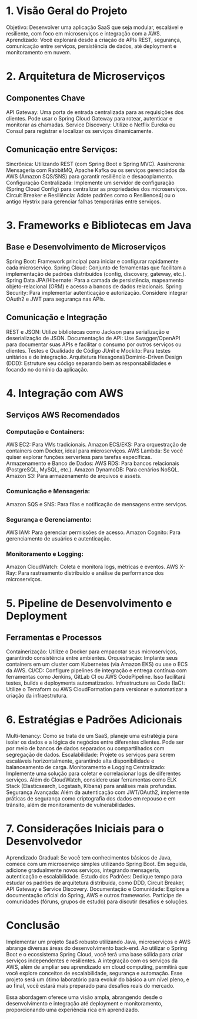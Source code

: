 # 1. Visão Geral do Projeto

Objetivo: Desenvolver uma aplicação SaaS que seja modular, escalável e resiliente, com foco em microserviços e integração com a AWS.
Aprendizado: Você explorará desde a criação de APIs REST, segurança, comunicação entre serviços, persistência de dados, até deployment e monitoramento em nuvem.

# 2. Arquitetura de Microserviços

## Componentes Chave
API Gateway: Uma porta de entrada centralizada para as requisições dos clientes. Pode usar o Spring Cloud Gateway para rotear, autenticar e monitorar as chamadas.
Service Discovery: Utilize o Netflix Eureka ou Consul para registrar e localizar os serviços dinamicamente.

## Comunicação entre Serviços:
Sincrônica: Utilizando REST (com Spring Boot e Spring MVC).
Assíncrona: Mensageria com RabbitMQ, Apache Kafka ou os serviços gerenciados da AWS (Amazon SQS/SNS) para garantir resiliência e desacoplamento.
Configuração Centralizada: Implemente um servidor de configuração (Spring Cloud Config) para centralizar as propriedades dos microserviços.
Circuit Breaker e Resiliência: Adote padrões como o Resilience4j ou o antigo Hystrix para gerenciar falhas temporárias entre serviços.

# 3. Frameworks e Bibliotecas em Java

## Base e Desenvolvimento de Microserviços
Spring Boot: Framework principal para iniciar e configurar rapidamente cada microserviço.
Spring Cloud: Conjunto de ferramentas que facilitam a implementação de padrões distribuídos (config, discovery, gateway, etc.).
Spring Data JPA/Hibernate: Para a camada de persistência, mapeamento objeto-relacional (ORM) e acesso a bancos de dados relacionais.
Spring Security: Para implementar autenticação e autorização. Considere integrar OAuth2 e JWT para segurança nas APIs.

## Comunicação e Integração
REST e JSON: Utilize bibliotecas como Jackson para serialização e deserialização de JSON.
Documentação de API: Use Swagger/OpenAPI para documentar suas APIs e facilitar o consumo por outros serviços ou clientes.
Testes e Qualidade de Código
JUnit e Mockito: Para testes unitários e de integração.
Arquitetura Hexagonal/Dominio-Driven Design (DDD): Estruture seu código separando bem as responsabilidades e focando no domínio da aplicação.

# 4. Integração com AWS

## Serviços AWS Recomendados

### Computação e Containers:
AWS EC2: Para VMs tradicionais.
Amazon ECS/EKS: Para orquestração de containers com Docker, ideal para microserviços.
AWS Lambda: Se você quiser explorar funções serverless para tarefas específicas.
Armazenamento e Banco de Dados:
AWS RDS: Para bancos relacionais (PostgreSQL, MySQL, etc.).
Amazon DynamoDB: Para cenários NoSQL.
Amazon S3: Para armazenamento de arquivos e assets.

### Comunicação e Mensageria:
Amazon SQS e SNS: Para filas e notificação de mensagens entre serviços.

### Segurança e Gerenciamento:
AWS IAM: Para gerenciar permissões de acesso.
Amazon Cognito: Para gerenciamento de usuários e autenticação.

### Monitoramento e Logging:
Amazon CloudWatch: Coleta e monitora logs, métricas e eventos.
AWS X-Ray: Para rastreamento distribuído e análise de performance dos microserviços.

# 5. Pipeline de Desenvolvimento e Deployment

## Ferramentas e Processos
Containerização: Utilize o Docker para empacotar seus microserviços, garantindo consistência entre ambientes.
Orquestração: Implante seus containers em um cluster com Kubernetes (via Amazon EKS) ou use o ECS da AWS.
CI/CD: Configure pipelines de integração e entrega contínua com ferramentas como Jenkins, GitLab CI ou AWS CodePipeline. Isso facilitará testes, builds e deployments automatizados.
Infrastructure as Code (IaC): Utilize o Terraform ou AWS CloudFormation para versionar e automatizar a criação da infraestrutura.

# 6. Estratégias e Padrões Adicionais

Multi-tenancy: Como se trata de um SaaS, planeje uma estratégia para isolar os dados e a lógica de negócios entre diferentes clientes. Pode ser por meio de bancos de dados separados ou compartilhados com segregação de dados.
Escalabilidade: Projete os serviços para serem escaláveis horizontalmente, garantindo alta disponibilidade e balanceamento de carga.
Monitoramento e Logging Centralizado: Implemente uma solução para coletar e correlacionar logs de diferentes serviços. Além do CloudWatch, considere usar ferramentas como ELK Stack (Elasticsearch, Logstash, Kibana) para análises mais profundas.
Segurança Avançada: Além da autenticação com JWT/OAuth2, implemente práticas de segurança como criptografia dos dados em repouso e em trânsito, além de monitoramento de vulnerabilidades.

# 7. Considerações Iniciais para o Desenvolvedor

Aprendizado Gradual: Se você tem conhecimentos básicos de Java, comece com um microserviço simples utilizando Spring Boot. Em seguida, adicione gradualmente novos serviços, integrando mensageria, autenticação e escalabilidade.
Estudo dos Padrões: Dedique tempo para estudar os padrões de arquitetura distribuída, como DDD, Circuit Breaker, API Gateway e Service Discovery.
Documentação e Comunidade: Explore a documentação oficial do Spring, AWS e outros frameworks. Participe de comunidades (fóruns, grupos de estudo) para discutir desafios e soluções.

# Conclusão

Implementar um projeto SaaS robusto utilizando Java, microserviços e AWS abrange diversas áreas do desenvolvimento back-end. Ao utilizar o Spring Boot e o ecossistema Spring Cloud, você terá uma base sólida para criar serviços independentes e resilientes. A integração com os serviços da AWS, além de ampliar seu aprendizado em cloud computing, permitirá que você explore conceitos de escalabilidade, segurança e automação. Esse projeto será um ótimo laboratório para evoluir do básico a um nível pleno, e ao final, você estará mais preparado para desafios reais do mercado.

Essa abordagem oferece uma visão ampla, abrangendo desde o desenvolvimento e integração até deployment e monitoramento, proporcionando uma experiência rica em aprendizado.
